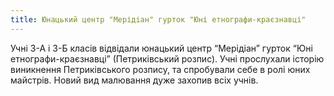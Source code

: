 ```yaml
---
title: Юнацький центр "Мерідіан" гурток "Юні етнографи-краєзнавці"
---
```


Учні 3-А і 3-Б класів відвідали юнацький центр “Мерідіан” гурток “Юні етнографи-краєзнавці” (Петриківський розпис). Учні прослухали історію виникнення Петриківського розпису, та спробували себе в ролі юних майстрів. Новий вид малювання дуже захопив всіх учнів.

<slideshow id="_/72157649017593462" />
